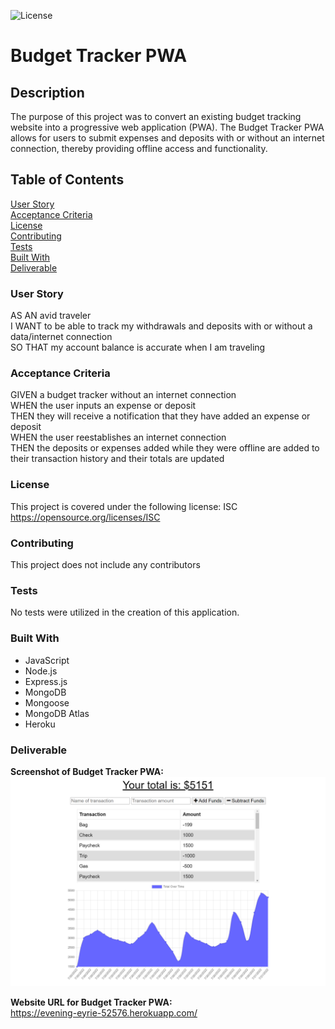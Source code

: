 ![License](https://img.shields.io/badge/License-ISC-ff69b4)

# **Budget Tracker PWA**

## **Description**
The purpose of this project was to convert an existing budget tracking website into a progressive web application (PWA). The Budget Tracker PWA allows for users to submit expenses and deposits with or without an internet connection, thereby providing offline access and functionality. 

## **Table of Contents**
[User Story](#user-story)<br>
[Acceptance Criteria](#acceptance-criteria)<br>
[License](#license)<br>
[Contributing](#contributing)<br>
[Tests](#tests)<br>
[Built With](#built-with)<br>
[Deliverable](#deliverable)<br>


### **User Story**
AS AN avid traveler<br>
I WANT to be able to track my withdrawals and deposits with or without a data/internet connection<br>
SO THAT my account balance is accurate when I am traveling<br> 

### **Acceptance Criteria**
GIVEN a budget tracker without an internet connection<br>
WHEN the user inputs an expense or deposit<br>
THEN they will receive a notification that they have added an expense or deposit<br>
WHEN the user reestablishes an internet connection<br>
THEN the deposits or expenses added while they were offline are added to their transaction history and their totals are updated<br>

### **License**
This project is covered under the following license: ISC<br>
https://opensource.org/licenses/ISC


### **Contributing**
This project does not include any contributors

### **Tests**
No tests were utilized in the creation of this application.

### **Built With**
* JavaScript
* Node.js
* Express.js
* MongoDB
* Mongoose
* MongoDB Atlas
* Heroku

### **Deliverable**
**Screenshot of Budget Tracker PWA:**
![alt text](public/images/screen-shot-app.png)

**Website URL for Budget Tracker PWA:**<br>
https://evening-eyrie-52576.herokuapp.com/
